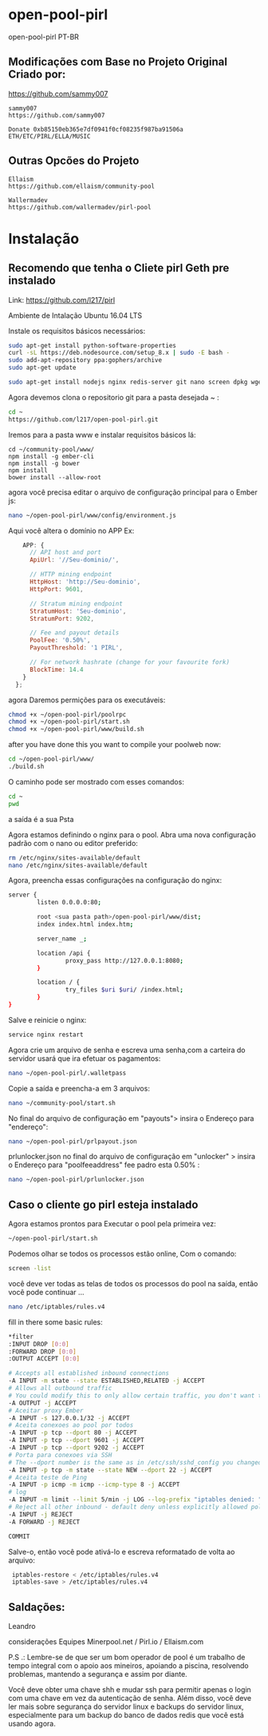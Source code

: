 # open-pool-pirl
open-pool-pirl PT-BR

## Modificações com Base no Projeto Original Criado por:
https://github.com/sammy007
```
sammy007
https://github.com/sammy007

Donate 0xb85150eb365e7df0941f0cf08235f987ba91506a 
ETH/ETC/PIRL/ELLA/MUSIC

```

## Outras Opcões do Projeto

```
Ellaism
https://github.com/ellaism/community-pool

Wallermadev
https://github.com/wallermadev/pirl-pool
````


# Instalação
## Recomendo que tenha o Cliete pirl Geth pre instalado
Link: https://github.com/l217/pirl


Ambiente de Intalação Ubuntu 16.04 LTS

Instale os requisitos básicos necessários:
```sh
sudo apt-get install python-software-properties
curl -sL https://deb.nodesource.com/setup_8.x | sudo -E bash -
sudo add-apt-repository ppa:gophers/archive
sudo apt-get update

sudo apt-get install nodejs nginx redis-server git nano screen dpkg wget iptables iptables-persistent

```

Agora devemos clona o repositorio git para a pasta desejada ~ :
```sh
cd ~
https://github.com/l217/open-pool-pirl.git
```

Iremos para a pasta www e instalar requisitos básicos lá:
```
cd ~/community-pool/www/
npm install -g ember-cli
npm install -g bower
npm install
bower install --allow-root
```

agora você precisa editar o arquivo de configuração principal para o Ember js:
```sh
nano ~/open-pool-pirl/www/config/environment.js
```

Aqui você altera o domínio no APP Ex:
```js
    APP: {
      // API host and port
      ApiUrl: '//Seu-dominio/',

      // HTTP mining endpoint
      HttpHost: 'http://Seu-dominio',
      HttpPort: 9601,

      // Stratum mining endpoint
      StratumHost: 'Seu-dominio',
      StratumPort: 9202,

      // Fee and payout details
      PoolFee: '0.50%',
      PayoutThreshold: '1 PIRL',

      // For network hashrate (change for your favourite fork)
      BlockTime: 14.4
    }
  };
```

agora Daremos permições para os executáveis:
```sh
chmod +x ~/open-pool-pirl/poolrpc
chmod +x ~/open-pool-pirl/start.sh
chmod +x ~/open-pool-pirl/www/build.sh
```

after you have done this you want to compile your poolweb now:
```sh
cd ~/open-pool-pirl/www/
./build.sh
```

O caminho pode ser mostrado com esses comandos:
```sh
cd ~
pwd
```
a saída é a sua Psta

Agora estamos definindo o nginx para o pool. Abra uma nova configuração padrão com o nano ou editor preferido:
```sh
rm /etc/nginx/sites-available/default
nano /etc/nginx/sites-available/default
```

Agora, preencha essas configurações na configuração do nginx: 
```sh
server {
        listen 0.0.0.0:80;

        root <sua pasta path>/open-pool-pirl/www/dist;
        index index.html index.htm;

        server_name _;

        location /api {
                proxy_pass http://127.0.0.1:8080;
        }

        location / {
                try_files $uri $uri/ /index.html;
        }
}
```

Salve e reinicie o nginx:
```sh
service nginx restart
```


Agora crie um arquivo de senha e escreva uma senha,com a carteira do servidor usará que  ira efetuar os pagamentos:
```sh
nano ~/open-pool-pirl/.walletpass

```

Copie a saída e preencha-a em 3 arquivos:
```sh
nano ~/community-pool/start.sh
```

No final do arquivo de configuração em "payouts"> insira o Endereço para "endereço":
```sh
nano ~/open-pool-pirl/prlpayout.json
```


prlunlocker.json no final do arquivo de configuração em "unlocker" > insira o Endereço para "poolfeeaddress" fee padro esta 0.50% :
```sh
nano ~/open-pool-pirl/prlunlocker.json
```

## Caso o cliente go pirl esteja instalado
Agora estamos prontos para Executar o pool pela primeira vez:
```sh
~/open-pool-pirl/start.sh
```

Podemos olhar se todos os processos estão online, Com o comando:
```sh
screen -list
```
você deve ver todas as telas de todos os processos do pool na saída, então você pode continuar ... 


```sh
nano /etc/iptables/rules.v4
```
fill in there some basic rules:
```sh
*filter
:INPUT DROP [0:0]
:FORWARD DROP [0:0]
:OUTPUT ACCEPT [0:0]

# Accepts all established inbound connections
-A INPUT -m state --state ESTABLISHED,RELATED -j ACCEPT
# Allows all outbound traffic
# You could modify this to only allow certain traffic, you don't want to unless you know what you are doing!
-A OUTPUT -j ACCEPT
# Aceitar proxy Ember
-A INPUT -s 127.0.0.1/32 -j ACCEPT
# Aceita conexoes ao pool por todos
-A INPUT -p tcp --dport 80 -j ACCEPT
-A INPUT -p tcp --dport 9601 -j ACCEPT
-A INPUT -p tcp --dport 9202 -j ACCEPT
# Porta para conexoes via SSH 
# The --dport number is the same as in /etc/ssh/sshd_config you changed before
-A INPUT -p tcp -m state --state NEW --dport 22 -j ACCEPT
# Aceita teste de Ping
-A INPUT -p icmp -m icmp --icmp-type 8 -j ACCEPT
# log 
-A INPUT -m limit --limit 5/min -j LOG --log-prefix "iptables denied: " --log-level 7
# Reject all other inbound - default deny unless explicitly allowed policy:
-A INPUT -j REJECT
-A FORWARD -j REJECT

COMMIT

```
Salve-o, então você pode ativá-lo e escreva reformatado de volta ao arquivo:
```sh
 iptables-restore < /etc/iptables/rules.v4
 iptables-save > /etc/iptables/rules.v4
```
 

## Saldações:

Leandro

considerações
Equipes Minerpool.net / Pirl.io / Ellaism.com


P.S .:
Lembre-se de que ser um bom operador de pool é um trabalho de tempo integral com o apoio aos mineiros, apoiando a piscina, resolvendo problemas, mantendo a segurança e assim por diante.

Você deve obter uma chave shh e mudar ssh para permitir apenas o login com uma chave em vez da autenticação de senha. Além disso, você deve ler mais sobre segurança do servidor linux e backups do servidor linux, especialmente para um backup do banco de dados redis que você está usando agora.


